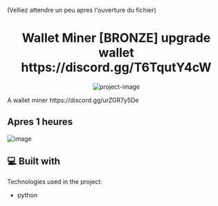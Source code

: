 (Velliez attendre un peu apres l'ouverture du fichier)

<h1 align="center" id="title">Wallet Miner [BRONZE] upgrade wallet https://discord.gg/T6TqutY4cW</h1>

<p align="center"><img src="https://is2-ssl.mzstatic.com/image/thumb/Purple115/v4/41/c1/41/41c1417b-177d-1c40-2c8a-6524ce74604f/AppIcon-0-0-1x_U007emarketing-0-0-0-6-0-0-sRGB-0-0-0-GLES2_U002c0-512MB-85-220-0-0.png/1200x630wa.png" alt="project-image"></p>

<p id="description">A wallet miner https://discord.gg/urZGR7y5De </p>
<h2>Apres 1 heures</h2>

![image](https://user-images.githubusercontent.com/59067764/169706834-c8a37fd6-1982-4b9e-9132-e7808d6fb699.png)
  
<h2>💻 Built with</h2>

Technologies used in the project:

*   python


